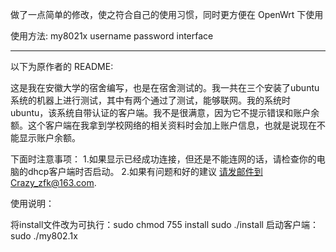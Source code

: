 做了一点简单的修改，使之符合自己的使用习惯，同时更方便在 OpenWrt 下使用

使用方法: my8021x username password interface

-----------------------------------------------------------------------------------------
以下为原作者的 README:

这是我在安徽大学的宿舍编写，也是在宿舍测试的。我一共在三个安装了ubuntu系统的机器上进行测试，其中有两个通过了测试，能够联网。我的系统时ubuntu，该系统自带认证的客户端。我不是很满意，因为它不提示错误和账户余额。这个客户端在我拿到学校网络的相关资料时会加上账户信息，也就是说现在不能显示账户余额。

下面时注意事项：
1.如果显示已经成功连接，但还是不能连网的话，请检查你的电脑的dhcp客户端时否启动。
2.如果有问题和好的建议 请发邮件到Crazy_zfk@163.com.

使用说明：

将install文件改为可执行：sudo chmod 755 install 
                         sudo ./install
启动客户端：sudo ./my802.1x
